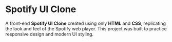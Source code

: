 # Spotify UI Clone

A front-end **Spotify UI Clone** created using only **HTML** and **CSS**, replicating the look and feel of the Spotify web player. This project was built to practice responsive design and modern UI styling.  
